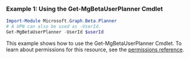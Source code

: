### Example 1: Using the Get-MgBetaUserPlanner Cmdlet
```powershell
Import-Module Microsoft.Graph.Beta.Planner
# A UPN can also be used as -UserId.
Get-MgBetaUserPlanner -UserId $userId
```
This example shows how to use the Get-MgBetaUserPlanner Cmdlet.
To learn about permissions for this resource, see the [permissions reference](/graph/permissions-reference).

